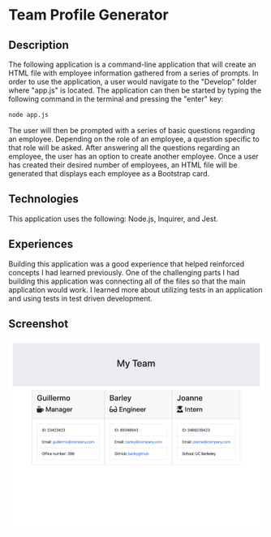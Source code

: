 # Team Profile Generator

## Description
The following application is a command-line application that will create an HTML file with employee information gathered from a series of prompts.  In order to use
the application, a user would navigate to the "Develop" folder where "app.js" is located. The application can then be started by typing the following command in the
terminal and pressing the "enter" key:

```sh
node app.js
```

The user will then be prompted with a series of basic questions regarding an employee.  Depending on the role of an employee, a question specific to that role will
be asked.  After answering all the questions regarding an employee, the user has an option to create another employee.  Once a user has created their desired
number of employees, an HTML file will be generated that displays each employee as a Bootstrap card.


## Technologies
This application uses the following: Node.js, Inquirer, and Jest.

## Experiences
Building this application was a good experience that helped reinforced concepts I had learned previously.  One of the challenging parts I had building this 
application was connecting all of the files so that the main application would work.  I learned more about utilizing tests in an application and using tests
in test driven development.  


## Screenshot

![team generator screenshot](./Assets/team_screenshot.png)
